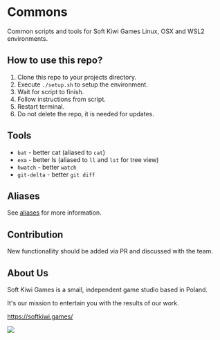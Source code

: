# Commons

Common scripts and tools for Soft Kiwi Games Linux, OSX and WSL2 environments.

## How to use this repo?

1. Clone this repo to your projects directory.
2. Execute `./setup.sh` to setup the environment.
3. Wait for script to finish.
4. Follow instructions from script.
5. Restart terminal.
6. Do not delete the repo, it is needed for updates.

## Tools

- `bat` - better cat (aliased to `cat`)
- `exa` - better ls (aliased to `ll` and `lst` for tree view)
- `hwatch` - better `watch`
- `git-delta` - better `git diff`

## Aliases

See [aliases](aliases.sh) for more information.

## Contribution

New functionallity should be added via PR and discussed with the team.

## About Us

Soft Kiwi Games is a small, independent game studio based in Poland.

It's our mission to entertain you with the results of our work.

https://softkiwi.games/

![](https://cdn.softkiwi.games/images/logo/logo-128.png?cache=1)
